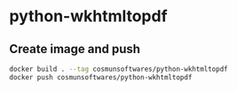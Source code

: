 # python-wkhtmltopdf


## Create image and push

```bash
docker build . --tag cosmunsoftwares/python-wkhtmltopdf
docker push cosmunsoftwares/python-wkhtmltopdf
```
